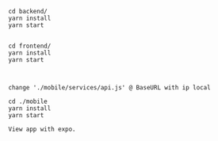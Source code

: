 
    cd backend/
    yarn install 
    yarn start


    cd frontend/
    yarn install
    yarn start
    

    
    change './mobile/services/api.js' @ BaseURL with ip local
    
    cd ./mobile
    yarn install
    yarn start
    
    View app with expo. 